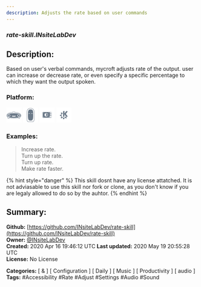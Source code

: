 ```yaml
---
description: Adjusts the rate based on user commands
---
```


### _rate-skill.INsiteLabDev_  
## Description:  
Based on user's verbal commands, mycroft adjusts rate of the output. user can increase or decrease rate, or even specify a specific percentage to which they want the output spoken.  
  
  
### Platform:  
 ![Mark I](../.gitbook/assets/mark-1-icon.png)  ![Mark II](../.gitbook/assets/mark-2-icon.png)  ![Picroft](../.gitbook/assets/picroft-icon.png)  ![plasmoid](../.gitbook/assets/kde.png)   
### Examples:  
> Increase rate.  
> Turn up the rate.  
> Turn up rate.  
> Make rate faster.  
  
{% hint style="danger" %}
This skill dosnt have any license attatched. It is not adviasable to use this skill nor fork or clone, as you don't know if you are legaly allowed to do so by the auhtor.
{% endhint %}
  
## Summary:  
**Github:** [https://github.com/INsiteLabDev/rate-skill](https://github.com/INsiteLabDev/rate-skill)  
**Owner:** [@INsiteLabDev](https://github.com/INsiteLabDev)  
**Created:** 2020 Apr 16 19:46:12 UTC  **Last updated:** 2020 May 19 20:55:28 UTC  
**License:** No License  
  
**Categories:** [ & ] [ Configuration ] [ Daily ] [ Music ] [ Productivity ] [ audio ]   
**Tags:** \#Accessibility \#Rate \#Adjust \#Settings \#Audio \#Sound   
